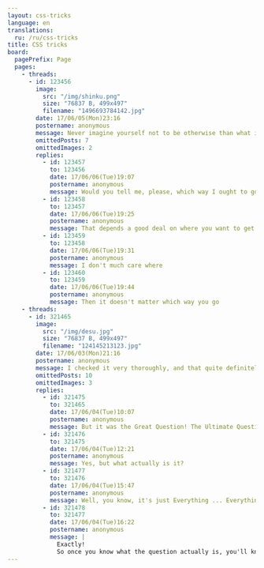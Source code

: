 ```yaml
---
layout: css-tricks
language: en
translations:
  ru: /ru/css-tricks
title: CSS tricks
board:
  pagePrefix: Page
  pages:
    - threads:
      - id: 123456
        image:
          src: "/img/shinku.png"
          size: "76837 B, 499x497"
          filename: "1496693784142.jpg"
        date: 17/06/05(Mon)23:16
        postername: anonymous
        message: Never imagine yourself not to be otherwise than what it might appear to others that what you were or might have been was not otherwise than what you had been would have appeared to them to be otherwise.
        omittedPosts: 7
        omittedImages: 2
        replies:
          - id: 123457
            to: 123456
            date: 17/06/06(Tue)19:07
            postername: anonymous
            message: Would you tell me, please, which way I ought to go from here?
          - id: 123458
            to: 123457
            date: 17/06/06(Tue)19:25
            postername: anonymous
            message: That depends a good deal on where you want to get to.
          - id: 123459
            to: 123458
            date: 17/06/06(Tue)19:31
            postername: anonymous
            message: I don't much care where
          - id: 123460
            to: 123459
            date: 17/06/06(Tue)19:44
            postername: anonymous
            message: Then it doesn't matter which way you go
    - threads:
      - id: 321465
        image:
          src: "/img/desu.jpg"
          size: "76837 B, 499x497"
          filename: "124145213123.jpg"
        date: 17/06/03(Mon)21:16
        postername: anonymous
        message: I checked it very thoroughly, and that quite definitely is the answer. I think the problem, to be quite honest with you, is that you've never actually known what the question is.
        omittedPosts: 10
        omittedImages: 3
        replies:
          - id: 321475
            to: 321465
            date: 17/06/04(Tue)10:07
            postername: anonymous
            message: But it was the Great Question! The Ultimate Question of Life, the Universe and Everything.
          - id: 321476
            to: 321475
            date: 17/06/04(Tue)12:21
            postername: anonymous
            message: Yes, but what actually is it?
          - id: 321477
            to: 321476
            date: 17/06/04(Tue)15:47
            postername: anonymous
            message: Well, you know, it's just Everything ... Everything ....
          - id: 321478
            to: 321477
            date: 17/06/04(Tue)16:22
            postername: anonymous
            message: |
              Exactly!
              So once you know what the question actually is, you'll know what the answer means.
---
```


